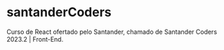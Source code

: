 # santanderCoders
Curso de React ofertado pelo Santander, chamado de Santander Coders 2023.2 | Front-End.
